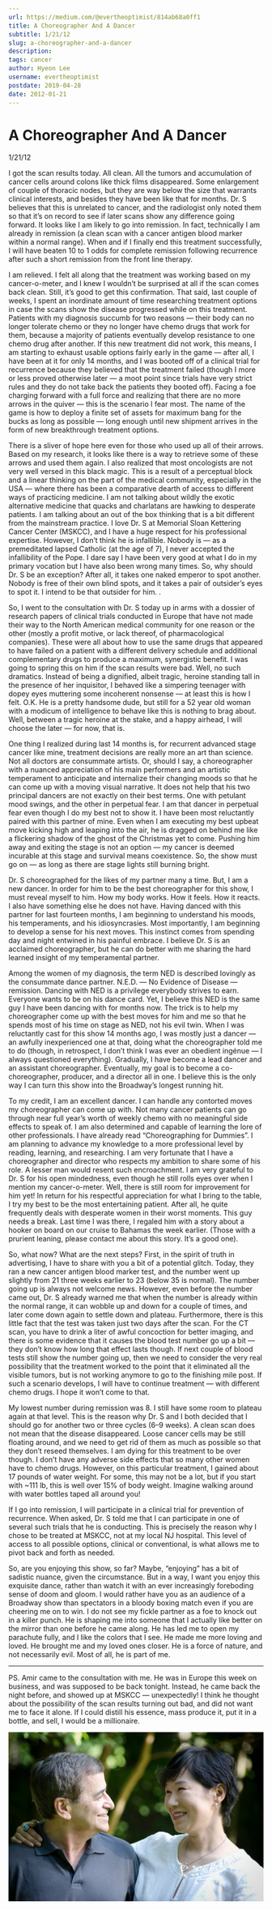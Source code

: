 ```yaml
---
url: https://medium.com/@evertheoptimist/814ab68a0ff1
title: A Choreographer And A Dancer
subtitle: 1/21/12
slug: a-choreographer-and-a-dancer
description: 
tags: cancer
author: Hyeon Lee
username: evertheoptimist
postdate: 2019-04-28
date: 2012-01-21
---
```


# A Choreographer And A Dancer

1/21/12

I got the scan results today. All clean. All the tumors and accumulation of cancer cells around colons like thick films disappeared. Some enlargement of couple of thoracic nodes, but they are way below the size that warrants clinical interests, and besides they have been like that for months. Dr. S believes that this is unrelated to cancer, and the radiologist only noted them so that it’s on record to see if later scans show any difference going forward. It looks like I am likely to go into remission. In fact, technically I am already in remission (a clean scan with a cancer antigen blood marker within a normal range). When and if I finally end this treatment successfully, I will have beaten 10 to 1 odds for complete remission following recurrence after such a short remission from the front line therapy.

I am relieved. I felt all along that the treatment was working based on my cancer-o-meter, and I knew I wouldn’t be surprised at all if the scan comes back clean. Still, it’s good to get this confirmation. That said, last couple of weeks, I spent an inordinate amount of time researching treatment options in case the scans show the disease progressed while on this treatment. Patients with my diagnosis succumb for two reasons — their body can no longer tolerate chemo or they no longer have chemo drugs that work for them, because a majority of patients eventually develop resistance to one chemo drug after another. If this new treatment did not work, this means, I am starting to exhaust usable options fairly early in the game — after all, I have been at it for only 14 months, and I was booted off of a clinical trial for recurrence because they believed that the treatment failed (though I more or less proved otherwise later — a moot point since trials have very strict rules and they do not take back the patients they booted off). Facing a foe charging forward with a full force and realizing that there are no more arrows in the quiver — this is the scenario I fear most. The name of the game is how to deploy a finite set of assets for maximum bang for the bucks as long as possible — long enough until new shipment arrives in the form of new breakthrough treatment options.

There is a sliver of hope here even for those who used up all of their arrows. Based on my research, it looks like there is a way to retrieve some of these arrows and used them again. I also realized that most oncologists are not very well versed in this black magic. This is a result of a perceptual block and a linear thinking on the part of the medical community, especially in the USA — where there has been a comparative dearth of access to different ways of practicing medicine. I am not talking about wildly the exotic alternative medicine that quacks and charlatans are hawking to desperate patients. I am talking about an out of the box thinking that is a bit different from the mainstream practice. I love Dr. S at Memorial Sloan Kettering Cancer Center (MSKCC), and I have a huge respect for his professional expertise. However, I don’t think he is infallible. Nobody is — as a premeditated lapsed Catholic (at the age of 7), I never accepted the infallibility of the Pope. I dare say I have been very good at what I do in my primary vocation but I have also been wrong many times. So, why should Dr. S be an exception? After all, it takes one naked emperor to spot another. Nobody is free of their own blind spots, and it takes a pair of outsider’s eyes to spot it. I intend to be that outsider for him. .

So, I went to the consultation with Dr. S today up in arms with a dossier of research papers of clinical trials conducted in Europe that have not made their way to the North American medical community for one reason or the other (mostly a profit motive, or lack thereof, of pharmacological companies). These were all about how to use the same drugs that appeared to have failed on a patient with a different delivery schedule and additional complementary drugs to produce a maximum, synergistic benefit. I was going to spring this on him if the scan results were bad. Well, no such dramatics. Instead of being a dignified, albeit tragic, heroine standing tall in the presence of her inquisitor, I behaved like a simpering teenager with dopey eyes muttering some incoherent nonsense — at least this is how I felt. O.K. He is a pretty handsome dude, but still for a 52 year old woman with a modicum of intelligence to behave like this is nothing to brag about. Well, between a tragic heroine at the stake, and a happy airhead, I will choose the later — for now, that is.

One thing I realized during last 14 months is, for recurrent advanced stage cancer like mine, treatment decisions are really more an art than science. Not all doctors are consummate artists. Or, should I say, a choreographer with a nuanced appreciation of his main performers and an artistic temperament to anticipate and internalize their changing moods so that he can come up with a moving visual narrative. It does not help that his two principal dancers are not exactly on their best terms. One with petulant mood swings, and the other in perpetual fear. I am that dancer in perpetual fear even though I do my best not to show it. I have been most reluctantly paired with this partner of mine. Even when I am executing my best upbeat move kicking high and leaping into the air, he is dragged on behind me like a flickering shadow of the ghost of the Christmas yet to come. Pushing him away and exiting the stage is not an option — my cancer is deemed incurable at this stage and survival means coexistence. So, the show must go on — as long as there are stage lights still burning bright.

Dr. S choreographed for the likes of my partner many a time. But, I am a new dancer. In order for him to be the best choreographer for this show, I must reveal myself to him. How my body works. How it feels. How it reacts. I also have something else he does not have. Having danced with this partner for last fourteen months, I am beginning to understand his moods, his temperaments, and his idiosyncrasies. Most importantly, I am beginning to develop a sense for his next moves. This instinct comes from spending day and night entwined in his painful embrace. I believe Dr. S is an acclaimed choreographer, but he can do better with me sharing the hard learned insight of my temperamental partner.

Among the women of my diagnosis, the term NED is described lovingly as the consummate dance partner. N.E.D. — No Evidence of Disease — remission. Dancing with NED is a privilege everybody strives to earn. Everyone wants to be on his dance card. Yet, I believe this NED is the same guy I have been dancing with for months now. The trick is to help my choreographer come up with the best moves for him and me so that he spends most of his time on stage as NED, not his evil twin. When I was reluctantly cast for this show 14 months ago, I was mostly just a dancer — an awfully inexperienced one at that, doing what the choreographer told me to do (though, in retrospect, I don’t think I was ever an obedient ingénue — I always questioned everything). Gradually, I have become a lead dancer and an assistant choreographer. Eventually, my goal is to become a co-choreographer, producer, and a director all in one. I believe this is the only way I can turn this show into the Broadway’s longest running hit.

To my credit, I am an excellent dancer. I can handle any contorted moves my choreographer can come up with. Not many cancer patients can go through near full year’s worth of weekly chemo with no meaningful side effects to speak of. I am also determined and capable of learning the lore of other professionals. I have already read “Choreographing for Dummies”. I am planning to advance my knowledge to a more professional level by reading, learning, and researching. I am very fortunate that I have a choreographer and director who respects my ambition to share some of his role. A lesser man would resent such encroachment. I am very grateful to Dr. S for his open mindedness, even though he still rolls eyes over when I mention my cancer-o-meter. Well, there is still room for improvement for him yet! In return for his respectful appreciation for what I bring to the table, I try my best to be the most entertaining patient. After all, he quite frequently deals with desperate women in their worst moments. This guy needs a break. Last time I was there, I regaled him with a story about a hooker on board on our cruise to Bahamas the week earlier. (Those with a prurient leaning, please contact me about this story. It’s a good one).

So, what now? What are the next steps? First, in the spirit of truth in advertising, I have to share with you a bit of a potential glitch. Today, they ran a new cancer antigen blood marker test, and the number went up slightly from 21 three weeks earlier to 23 (below 35 is normal). The number going up is always not welcome news. However, even before the number came out, Dr. S already warned me that when the number is already within the normal range, it can wobble up and down for a couple of times, and later come down again to settle down and plateau. Furthermore, there is this little fact that the test was taken just two days after the scan. For the CT scan, you have to drink a liter of awful concoction for better imaging, and there is some evidence that it causes the blood test number go up a bit — they don’t know how long that effect lasts though. If next couple of blood tests still show the number going up, then we need to consider the very real possibility that the treatment worked to the point that it eliminated all the visible tumors, but is not working anymore to go to the finishing mile post. If such a scenario develops, I will have to continue treatment — with different chemo drugs. I hope it won’t come to that.

My lowest number during remission was 8. I still have some room to plateau again at that level. This is the reason why Dr. S and I both decided that I should go for another two or three cycles (6–9 weeks). A clean scan does not mean that the disease disappeared. Loose cancer cells may be still floating around, and we need to get rid of them as much as possible so that they don’t reseed themselves. I am dying for this treatment to be over though. I don’t have any adverse side effects that so many other women have to chemo drugs. However, on this particular treatment, I gained about 17 pounds of water weight. For some, this may not be a lot, but if you start with ~111 lb, this is well over 15% of body weight. Imagine walking around with water bottles taped all around you!

If I go into remission, I will participate in a clinical trial for prevention of recurrence. When asked, Dr. S told me that I can participate in one of several such trials that he is conducting. This is precisely the reason why I chose to be treated at MSKCC, not at my local NJ hospital. This level of access to all possible options, clinical or conventional, is what allows me to pivot back and forth as needed.

So, are you enjoying this show, so far? Maybe, “enjoying” has a bit of sadistic nuance, given the circumstance. But in a way, I want you enjoy this exquisite dance, rather than watch it with an ever increasingly foreboding sense of doom and gloom. I would rather have you as an audience of a Broadway show than spectators in a bloody boxing match even if you are cheering me on to win. I do not see my fickle partner as a foe to knock out in a killer punch. He is shaping me into someone that I actually like better on the mirror than one before he came along. He has led me to open my parachute fully, and I like the colors that I see. He made me more loving and loved. He brought me and my loved ones closer. He is a force of nature, and not necessarily evil. Most of all, he is part of me.

*******************

PS. Amir came to the consultation with me. He was in Europe this week on business, and was supposed to be back tonight. Instead, he came back the night before, and showed up at MSKCC — unexpectedly! I think he thought about the possibility of the scan results turning out bad, and did not want me to face it alone. If I could distill his essence, mass produce it, put it in a bottle, and sell, I would be a millionaire.

![June 2012](./assets/1*fOyKiVpK80IkAVdifk3zgA.png)



